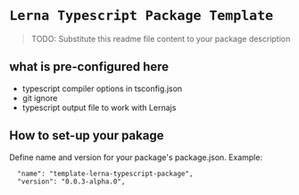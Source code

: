# `Lerna Typescript Package Template`

> TODO: Substitute this readme file content to your package description

## what is pre-configured here

- typescript compiler options in tsconfig.json
- git ignore
- typescript output file to work with Lernajs

## How to set-up your pakage

Define name and version for your package's package.json. Example:

```
  "name": "template-lerna-typescript-package",
  "version": "0.0.3-alpha.0",
```

